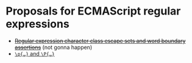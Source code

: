 # Proposals for ECMAScript regular expressions

* [~~Regular expression character class escape sets and word boundary assertions~~](d-w-b.md) (not gonna happen)
* [`\p{…}` and `\P{…}`](https://github.com/mathiasbynens/es-regex-unicode-property-escapes)
